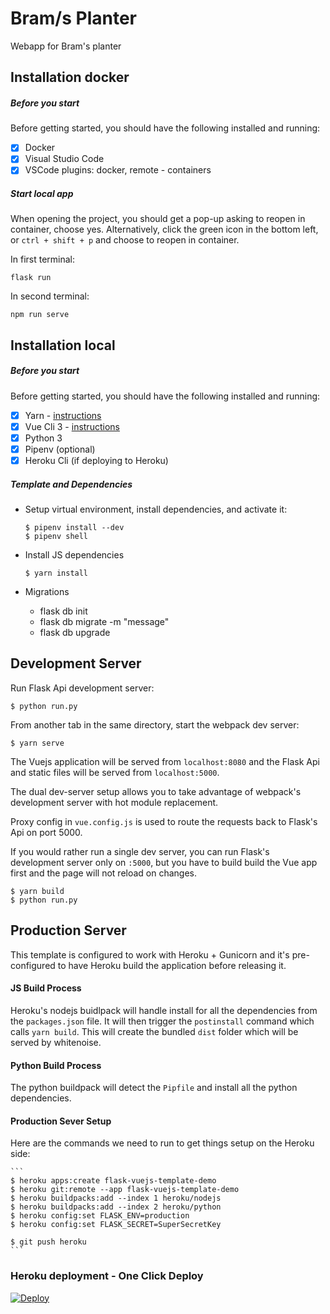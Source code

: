 # Bram/s Planter
Webapp for Bram's planter

## Installation docker

##### Before you start

Before getting started, you should have the following installed and running:

- [X] Docker
- [X] Visual Studio Code
- [X] VSCode plugins: docker, remote - containers

##### Start local app

When opening the project, you should get a pop-up asking to reopen in container, choose yes. Alternatively, click the green icon in the bottom left, or `ctrl + shift + p` and choose to reopen in container.

In first terminal:
```
flask run
```

In second terminal:
```
npm run serve
```

## Installation local

##### Before you start

Before getting started, you should have the following installed and running:

- [X] Yarn - [instructions](https://yarnpkg.com/en/docs/install#mac-stable)
- [X] Vue Cli 3 - [instructions](https://cli.vuejs.org/guide/installation.html)
- [X] Python 3
- [X] Pipenv (optional)
- [X] Heroku Cli (if deploying to Heroku)

##### Template and Dependencies

* Setup virtual environment, install dependencies, and activate it:

	```
	$ pipenv install --dev
	$ pipenv shell
	```

* Install JS dependencies

	```
	$ yarn install
	```
* Migrations
	- flask db init
	- flask db migrate -m "message"
	- flask db upgrade

## Development Server

Run Flask Api development server:

```
$ python run.py
```

From another tab in the same directory, start the webpack dev server:

```
$ yarn serve
```

The Vuejs application will be served from `localhost:8080` and the Flask Api
and static files will be served from `localhost:5000`.

The dual dev-server setup allows you to take advantage of
webpack's development server with hot module replacement.

Proxy config in `vue.config.js` is used to route the requests
back to Flask's Api on port 5000.

If you would rather run a single dev server, you can run Flask's
development server only on `:5000`, but you have to build build the Vue app first
and the page will not reload on changes.

```
$ yarn build
$ python run.py
```


## Production Server

This template is configured to work with Heroku + Gunicorn and it's pre-configured
to have Heroku build the application before releasing it.

#### JS Build Process

Heroku's nodejs buidlpack will handle install for all the dependencies from the `packages.json` file.
It will then trigger the `postinstall` command which calls `yarn build`.
This will create the bundled `dist` folder which will be served by whitenoise.

#### Python Build Process

The python buildpack will detect the `Pipfile` and install all the python dependencies.

#### Production Sever Setup

Here are the commands we need to run to get things setup on the Heroku side:

	```
	$ heroku apps:create flask-vuejs-template-demo
	$ heroku git:remote --app flask-vuejs-template-demo
	$ heroku buildpacks:add --index 1 heroku/nodejs
	$ heroku buildpacks:add --index 2 heroku/python
	$ heroku config:set FLASK_ENV=production
	$ heroku config:set FLASK_SECRET=SuperSecretKey

	$ git push heroku
	```

### Heroku deployment - One Click Deploy

[![Deploy](https://www.herokucdn.com/deploy/button.svg)](https://heroku.com/deploy?template=https://github.com/TiMMaTTiee/bramsplanter)